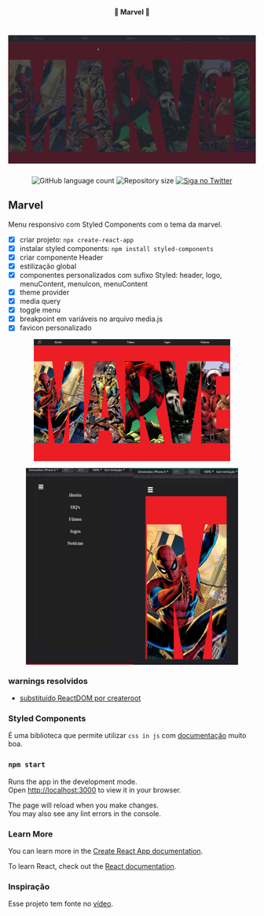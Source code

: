 <h4 align="center"> 
	🚧 Marvel 🚀
</h4> 

<h1 align="center">
    <img alt="versão lts do projeto" title="#Marvel" src="./.github/final.gif" />
</h1>

<p align="center">
  <img alt="GitHub language count" src="https://img.shields.io/github/languages/count/douglasabnovato/marvel?color=%2304D361">
  <img alt="Repository size" src="https://img.shields.io/github/repo-size/douglasabnovato/marvel">
  <a href="https://www.twitter.com/douglasabnovato/">
    <img alt="Siga no Twitter" src="https://img.shields.io/twitter/url?url=https%3A%2F%2Fgithub.com%douglasabnovato%2Fmarvel">
  </a>
</p>

## Marvel

Menu responsivo com Styled Components com o tema da marvel.

- [x] criar projeto: `npx create-react-app`
- [x] instalar styled components: `npm install styled-components`
- [x] criar componente Header
- [x] estilização global
- [x] componentes personalizados com sufixo Styled: header, logo, menuContent, menuIcon, menuContent
- [x] theme provider
- [x] media query
- [x] toggle menu
- [x] breakpoint em variáveis no arquivo media.js
- [x] favicon personalizado

<p align="center" style="display: flex; align-items: flex-start; justify-content: center;">
  <img alt="versão 1 do projeto" title="#marvel" src="./.github/tela-1.jpg" width="400px">
</p> 


<p align="center" style="display: flex; align-items: flex-start; justify-content: center;">
  <img alt="versão 1 do projeto" title="#marvel" src="./.github/tela-2.jpg" height="400px">
  <img alt="versão 1 do projeto" title="#marvel" src="./.github/tela-3.jpg" height="400px">
</p> 

### warnings resolvidos

- [substituído ReactDOM por createroot](https://bobbyhadz.com/blog/react-you-are-importing-createroot-from-react-dom)

### Styled Components

É uma biblioteca que permite utilizar `css in js` com [documentação](https://styled-components.com/) muito boa.

### `npm start`

Runs the app in the development mode.\
Open [http://localhost:3000](http://localhost:3000) to view it in your browser.

The page will reload when you make changes.\
You may also see any lint errors in the console.

### Learn More

You can learn more in the [Create React App documentation](https://facebook.github.io/create-react-app/docs/getting-started).

To learn React, check out the [React documentation](https://reactjs.org/).

### Inspiração

Esse projeto tem fonte no [vídeo](https://www.youtube.com/watch?v=pfsC1MPMJnY&list=PLs_UfelOxGL25jmkIJ4pU16Ku-jfdFGC4&index=8&t=1s).
